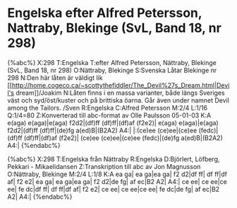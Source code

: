 # Engelska efter Alfred Petersson, Nattraby, Blekinge (SvL, Band 18, nr 298)

{%abc%}
X:298
T:Engelska
T:efter Alfred Petersson, Nättraby, Blekinge (SvL, Band 18, nr 298)
O:Nättraby, Blekinge
S:Svenska Låtar Blekinge nr 298
N:Den här låten är väldigt lik [[http://home.cogeco.ca/~scottythefiddler/The_Devil%27s_Dream.html|Devil's dream]]/Joakim
N:Låten finns i en massa varianter, både längs Sveriges väst och syd/öst/kuster och på brittiska öarna. Går även under namnet Devil among the Tailors. /Sven
R:Engelska
C:Alfred Petersson
M:2/4
L:1/16
Q:1/4=80
Z:Konverterad till abc-format av  Olle Paulsson 05-01-03
K:A
e(aga) e(aga)|e(aga) f2d2|(df)ff (df)ff|(df)af (f2e2)|
e(aga) e(aga)|e(aga) f2d2|(df)ff (df)ff|(de)fg a(ed)B|(B2A2) A4:|
|:(ce)ee (ce)ee|(ce)ee (fedc)|(df)ff (df)ff|(df)af (f2e2)|
(ce)ee (ce)ee|(ce)ee (fedc)|(de)fg a(ed)B|(B2A2) A4:|
{%endabc%}

{%abc%}
X:298
T:Engelska från Nättraby
R:Engelska
D:Björlert, Löfberg, Pekkari - Mikaelidansen
Z:Transkription till abc av Jon Magnusson
O:Nättraby, Blekinge
M:2/4
L:1/8
K:A
ea ga| ea ga|ea ga| f2 d2|df ff| df ff|df af| f2 e2|
ea ga| ea ga|ea ga| f2 d2|de fg| af ec|B2 A2| A4:|
ce ee| ce ee|ce ee| fe dc|df ff| df ff|df af| f2 e2|
ce ee| ce ee|ce ee| fe dc|de fg| af ec|B2 A2| A4:|
{%endabc%}



